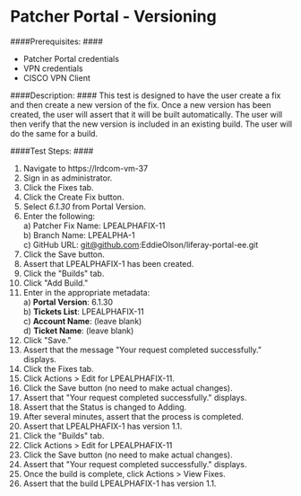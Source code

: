 Patcher Portal - Versioning 
===========================

####Prerequisites: ####

* Patcher Portal credentials
* VPN credentials
* CISCO VPN Client

####Description: ####
This test is designed to have the user create a fix and then create a new version of the fix. Once a new version has been created, the user will assert that it will be built automatically. The user will then verify that the new version is included in an existing build. The user will do the same for a build.

####Test Steps: ####
1. Navigate to https://lrdcom-vm-37
1. Sign in as administrator.
1. Click the Fixes tab.
1. Click the Create Fix button.
1. Select *6.1.30* from Portal Version.
1. Enter the following:    
	a) Patcher Fix Name: 	LPEALPHAFIX-11    
	b) Branch Name:	LPEALPHA-1    
	c) GitHub URL: git@github.com:EddieOlson/liferay-portal-ee.git
1. Click the Save button.
1. Assert that LPEALPHAFIX-1 has been created.
1. Click the "Builds" tab.
1. Click "Add Build." 
1. Enter in the appropriate metadata:    
	a) **Portal Version**: 6.1.30    
	b) **Tickets List**: LPEALPHAFIX-11    
	c) **Account Name**: (leave blank)    
	d) **Ticket Name**: (leave blank)
1. Click "Save." 
1. Assert that the message "Your request completed successfully." displays.
1. Click the Fixes tab.
1. Click Actions > Edit for LPEALPHAFIX-11.
1. Click the Save button (no need to make actual changes).
1. Assert that "Your request completed successfully." displays.
1. Assert that the Status is changed to Adding.
1. After several minutes, assert that the process is completed.
1. Assert that LPEALPHAFIX-1 has version 1.1.
1. Click the "Builds" tab.
1. Click Actions > Edit for LPEALPHAFIX-11
1. Click the Save button (no need to make actual changes).
1. Assert that "Your request completed successfully." displays.
1. Once the build is complete, click Actions > View Fixes.
1. Assert that the build LPEALPHAFIX-1 has version 1.1.